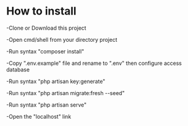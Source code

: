 <h1>How to install</h1>

<p>-Clone or Download this project</p>
<p>-Open cmd/shell from your directory project</p>
<p>-Run syntax "composer install"</p>
<p>-Copy ".env.example" file and rename to ".env" then configure access database</p>
<p>-Run syntax "php artisan key:generate"</p>
<p>-Run syntax "php artisan migrate:fresh --seed"</p>
<p>-Run syntax "php artisan serve"</p>
<p>-Open the "localhost" link</p>
